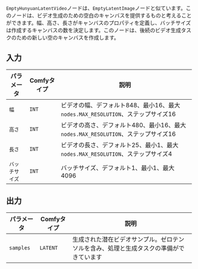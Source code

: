`EmptyHunyuanLatentVideo`ノードは、`EmptyLatentImage`ノードと似ています。このノードは、ビデオ生成のための空白のキャンバスを提供するものと考えることができます。幅、高さ、長さがキャンバスのプロパティを定義し、バッチサイズは作成するキャンバスの数を決定します。このノードは、後続のビデオ生成タスクのための新しい空のキャンバスを作成します。

## 入力

| パラメータ    | Comfyタイプ | 説明                                                                               |
| ------------ | ---------- | --------------------------------------------------------------------------------- |
| `幅`      | `INT`      | ビデオの幅、デフォルト848、最小16、最大`nodes.MAX_RESOLUTION`、ステップサイズ16    |
| `高さ`     | `INT`      | ビデオの高さ、デフォルト480、最小16、最大`nodes.MAX_RESOLUTION`、ステップサイズ16   |
| `長さ`     | `INT`      | ビデオの長さ、デフォルト25、最小1、最大`nodes.MAX_RESOLUTION`、ステップサイズ4      |
| `バッチサイズ` | `INT`      | バッチサイズ、デフォルト1、最小1、最大4096                                         |

## 出力

| パラメータ    | Comfyタイプ | 説明                                                                              |
| ------------ | ---------- | -------------------------------------------------------------------------------- |
| `samples`    | `LATENT`   | 生成された潜在ビデオサンプル。ゼロテンソルを含み、処理と生成タスクの準備ができています |
